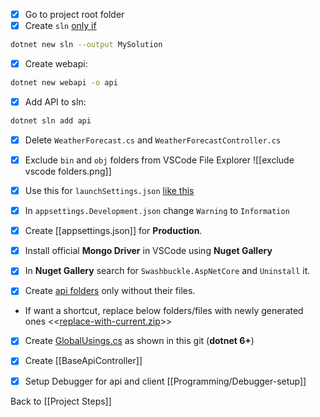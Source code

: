 - [x] Go to project root folder
- [x] Create `sln` [only if](https://stackoverflow.com/questions/24436042/why-and-when-should-i-ever-be-using-sln-files)
```bash
dotnet new sln --output MySolution
```

- [x] Create webapi:
```bash
dotnet new webapi -o api
```

- [x] Add API to sln: 
```bash
dotnet sln add api
```

- [x] Delete `WeatherForecast.cs` and `WeatherForecastController.cs`

- [x] Exclude `bin` and `obj` folders from VSCode File Explorer
![[exclude vscode folders.png]]

- [x] Use this for `launchSettings.json` [like this](https://github.com/mrtabaa/HealthApp/blob/dotnet6/api/Properties/launchSettings.json)

- [x] In `appsettings.Development.json` change `Warning` to `Information` 

- [x] Create [[appsettings.json]] for **Production**.

- [x] Install official **Mongo Driver** in VSCode using **Nuget Gallery**

- [x] In **Nuget Gallery** search for `Swashbuckle.AspNetCore` and `Uninstall` it.

- [x] Create [api folders](https://github.com/mrtabaa/HealthApp/tree/dotnet6/api) only without their files.
* If want a shortcut, replace below folders/files with newly generated ones
<<[replace-with-current.zip](obsidian://open?vault=obsidian-class&file=Programming%2Fhelpers%2Freplace-with-current.zip)>>

- [x] Create [GlobalUsings.cs](https://github.com/mrtabaa/HealthApp/blob/dotnet6/api/GlobalUsing.cs) as shown in this git (**dotnet 6+**)

- [x] Create [[BaseApiController]]

- [x] Setup Debugger for api and client [[Programming/Debugger-setup]]

Back to [[Project Steps]]